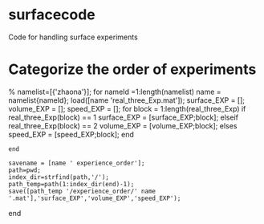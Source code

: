 # surfacecode
Code for handling surface experiments
# Categorize the order of experiments
% 
namelist=[{'zhaona'}];
for nameId =1:length(namelist)
    name = namelist{nameId};
    load([name 'real_three_Exp.mat']);
    surface_EXP = [];
    volume_EXP = [];
    speed_EXP = [];
    for block = 1:length(real_three_Exp)
        if real_three_Exp(block) == 1
            surface_EXP = [surface_EXP;block];
        elseif real_three_Exp(block) == 2
            volume_EXP = [volume_EXP;block];
            elses
            speed_EXP = [speed_EXP;block];
        end
        
    end
    
    savename = [name ' experience_order'];
    path=pwd;
    index_dir=strfind(path,'/');
    path_temp=path(1:index_dir(end)-1);
    save([path_temp '/experience_order/' name '.mat'],'surface_EXP','volume_EXP','speed_EXP');
 
end
